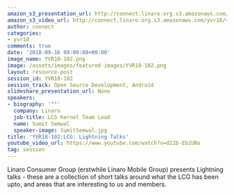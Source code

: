 ```yaml
---
amazon_s3_presentation_url: http://connect.linaro.org.s3.amazonaws.com/yvr18/presentations/yvr18-102.pdf
amazon_s3_video_url: http://connect.linaro.org.s3.amazonaws.com/yvr18/videos/yvr18-102.mp4
author: connect
categories:
- yvr18
comments: true
date: '2018-09-16 09:00:00+00:00'
image_name: YVR18-102.png
image: /assets/images/featured-images/YVR18-102.png
layout: resource-post
session_id: YVR18-102
session_track: Open Source Development, Android
slideshare_presentation_url: None
speakers:
- biography: '""'
  company: Linaro
  job-title: LCG Kernel Team Lead
  name: Sumit Semwal
  speaker-image: SumitSemwal.jpg
title: 'YVR18-102:LCG: Lightning Talks'
youtube_video_url: https://www.youtube.com/watch?v=d22b-Eb2UNs
tag: session
---
```


Linaro Consumer Group (erstwhile Linaro Mobile Group) presents Lightning talks - these are a collection of short talks around what the LCG has been upto, and areas that are interesting to us and members.
